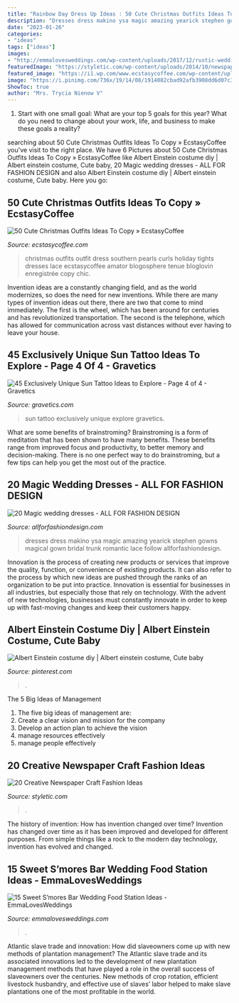```yaml
---
title: "Rainbow Day Dress Up Ideas : 50 Cute Christmas Outfits Ideas To Copy » Ecstasycoffee"
description: "Dresses dress makino ysa magic amazing yearick stephen gowns magical gown bridal trunk romantic lace follow allforfashiondesign"
date: "2023-01-26"
categories:
- "ideas"
tags: ["ideas"]
images:
- "http://emmalovesweddings.com/wp-content/uploads/2017/12/rustic-wedding-S’mores-Bar-food-station-ideas.jpg"
featuredImage: "https://styletic.com/wp-content/uploads/2014/10/newspaper-craft-fashion-ideas/8-creative-newspaper-craft-fashion-ideas.jpg"
featured_image: "https://i1.wp.com/www.ecstasycoffee.com/wp-content/uploads/2016/10/Cute-Christmas-outfits.jpg"
image: "https://i.pinimg.com/736x/19/14/08/1914082cbad92afb3908dd6d07c3d5c4.jpg"
ShowToc: true
author: "Mrs. Trycia Nienow V"
---
```



1. Start with one small goal: What are your top 5 goals for this year? What do you need to change about your work, life, and business to make these goals a reality? 

	

		
searching about 50 Cute Christmas Outfits Ideas To Copy » EcstasyCoffee you've visit to the right place. We have 6 Pictures about 50 Cute Christmas Outfits Ideas To Copy » EcstasyCoffee like Albert Einstein costume diy | Albert einstein costume, Cute baby, 20 Magic wedding dresses - ALL FOR FASHION DESIGN and also Albert Einstein costume diy | Albert einstein costume, Cute baby. Here you go:
		
    
## 50 Cute Christmas Outfits Ideas To Copy » EcstasyCoffee

<img loading=lazy src="https://i1.wp.com/www.ecstasycoffee.com/wp-content/uploads/2016/10/Cute-Christmas-outfits.jpg" onerror="this.onerror=null;this.src='https://tse1.mm.bing.net/th?id=OIP.A2RkHywDFj00jLQThILjdgAAAA&amp;pid=15.1';" alt="50 Cute Christmas Outfits Ideas To Copy » EcstasyCoffee">

_Source: ecstasycoffee.com_

>christmas outfits outfit dress southern pearls curls holiday tights dresses lace ecstasycoffee amator blogosphere tenue bloglovin enregistrée copy chic. 

	

Invention ideas are a constantly changing field, and as the world modernizes, so does the need for new inventions. While there are many types of invention ideas out there, there are two that come to mind immediately. The first is the wheel, which has been around for centuries and has revolutionized transportation. The second is the telephone, which has allowed for communication across vast distances without ever having to leave your house.

    
## 45 Exclusively Unique Sun Tattoo Ideas To Explore - Page 4 Of 4 - Gravetics

<img loading=lazy src="https://www.gravetics.com/wp-content/uploads/2017/05/Sun-Tattoo-Ideas.jpg" onerror="this.onerror=null;this.src='https://tse4.mm.bing.net/th?id=OIP.chZz6xsHMx8684StLyFmkwHaJQ&amp;pid=15.1';" alt="45 Exclusively Unique Sun Tattoo Ideas to Explore - Page 4 of 4 - Gravetics">

_Source: gravetics.com_

>sun tattoo exclusively unique explore gravetics. 

	

What are some benefits of brainstroming?
Brainstroming is a form of meditation that has been shown to have many benefits. These benefits range from improved focus and productivity, to better memory and decision-making. There is no one perfect way to do brainstroming, but a few tips can help you get the most out of the practice.

    
## 20 Magic Wedding Dresses - ALL FOR FASHION DESIGN

<img loading=lazy src="https://allforfashiondesign.com/wp-content/uploads/2013/05/w-7.jpg" onerror="this.onerror=null;this.src='https://tse2.mm.bing.net/th?id=OIP.xnxKbrb69GCHvAB3ugnF3wHaKn&amp;pid=15.1';" alt="20 Magic wedding dresses - ALL FOR FASHION DESIGN">

_Source: allforfashiondesign.com_

>dresses dress makino ysa magic amazing yearick stephen gowns magical gown bridal trunk romantic lace follow allforfashiondesign. 

	

Innovation is the process of creating new products or services that improve the quality, function, or convenience of existing products. It can also refer to the process by which new ideas are pushed through the ranks of an organization to be put into practice. Innovation is essential for businesses in all industries, but especially those that rely on technology. With the advent of new technologies, businesses must constantly innovate in order to keep up with fast-moving changes and keep their customers happy.

    
## Albert Einstein Costume Diy | Albert Einstein Costume, Cute Baby

<img loading=lazy src="https://i.pinimg.com/736x/19/14/08/1914082cbad92afb3908dd6d07c3d5c4.jpg" onerror="this.onerror=null;this.src='https://tse2.mm.bing.net/th?id=OIP.Xz5lZcqTOHLFSnPt21o6kgHaJ3&amp;pid=15.1';" alt="Albert Einstein costume diy | Albert einstein costume, Cute baby">

_Source: pinterest.com_

>. 

	

The 5 Big Ideas of Management
1. The five big ideas of management are: 
1. Create a clear vision and mission for the company 
2. Develop an action plan to achieve the vision 
3. manage resources effectively 
4. manage people effectively 

    
## 20 Creative Newspaper Craft Fashion Ideas

<img loading=lazy src="https://styletic.com/wp-content/uploads/2014/10/newspaper-craft-fashion-ideas/8-creative-newspaper-craft-fashion-ideas.jpg" onerror="this.onerror=null;this.src='https://tse1.mm.bing.net/th?id=OIP._4cEe71YtSgyf5UpctjbPQHaM-&amp;pid=15.1';" alt="20 Creative Newspaper Craft Fashion Ideas">

_Source: styletic.com_

>. 

	

The history of invention: How has invention changed over time?
Invention has changed over time as it has been improved and developed for different purposes. From simple things like a rock to the modern day technology, invention has evolved and changed.

    
## 15 Sweet S’mores Bar Wedding Food Station Ideas - EmmaLovesWeddings

<img loading=lazy src="http://emmalovesweddings.com/wp-content/uploads/2017/12/rustic-wedding-S’mores-Bar-food-station-ideas.jpg" onerror="this.onerror=null;this.src='https://tse3.mm.bing.net/th?id=OIP.AVrMEatUPCxMQsncehdkywHaLH&amp;pid=15.1';" alt="15 Sweet S’mores Bar Wedding Food Station Ideas - EmmaLovesWeddings">

_Source: emmalovesweddings.com_

>. 

	

Atlantic slave trade and innovation: How did slaveowners come up with new methods of plantation management?
The Atlantic slave trade and its associated innovations led to the development of new plantation management methods that have played a role in the overall success of slaveowners over the centuries. New methods of crop rotation, efficient livestock husbandry, and effective use of slaves’ labor helped to make slave plantations one of the most profitable in the world.

